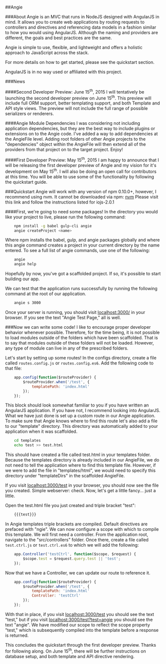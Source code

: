 ##Angie

###About
Angie is an MVC that runs in NodeJS designed with AngularJS in mind. It allows you to create web applications by routing requests to controllers and directives and referencing data models in a fashion similar to how you would using AngularJS. Although the naming and providers are different, the goals and best practices are the same.

Angie is simple to use, flexible, and lightweight and offers a holistic approach to JavaScript across the stack.

For more details on how to get started, please see the quickstart section.

AngularJS is in no way used or affiliated with this project.

###News

####Second Developer Preview: June 15<sup>th</sup>, 2015
I will tentatively be launching the second developer preview on June 15<sup>th</sup>. This preview will include full ORM support, better templating support, and both Template and API style views. The preview will not include the full range of possible serializers or renderers.

####Angie Module Dependencies
I was considering not including application dependencies, but they are the best way to include plugins or extensions on to the Angie code. I've added a way to add dependencies at the AngieFile level. Adding root folders of other Angie projects to the "dependencies" object within the AngieFile
will then extend all of the providers from that project on to the target project. Enjoy!

####First Developer Preview: May 15<sup>th</sup>, 2015
I am happy to announce that I will be releasing the first developer preview of Angie and my vision for it's development on May 15<sup>th</sup>. I will also be doing an open call for contributors at this time. You will be able to use some of the functionality by following the quickstart guide.

###Quickstart
Angie will work with any version of npm 0.10.0+, however, I recommend using nvm. It cannot be downloaded via npm:
[nvm](https://github.com/creationix/nvm)
Please visit this link and follow the instructions listed for iojs-2.0.1

####First, we're going to need some packages!
In the directory you would like your project to live, please run the following command:
```bash
    npm install -g babel gulp-cli angie
    angie createProject <name>
```
Where npm installs the babel, gulp, and angie packages globally and where this angie command creates a project in your current directory by the name entered. To see a full list of angie commands, use one of the following:
```bash
    angie
    angie help
```
Hopefully by now, you've got a scaffolded project. If so, it's possible to start building our app.

We can test that the application runs successfully by running the following command at the root of our application.
```bash
    angie s 3000
```
Once your server is running, you should visit
[localhost:3000/](http://localhost:3000) in your browser. If you see the text "Angie Test Page," all is well.

###Now we can write some code!
I like to encourage proper developer behavior whenever possible. Therefore, for the time being, it is not possible to load modules outside of the folders which have been scaffolded. That is to say that modules outside of these folders will not be loaded. However, any type of module can live in any of the prescribed folders.

Let's start by setting up some routes! In the configs directory, create a file called `routes.config.js` or `routes.config.es6`. Add the following code to that file:
```javascript
    app.config(function($routeProvider) {
        $routeProvider.when('/test', {
            templatePath: 'index.html'
        });
    });
```
This block should look somewhat familiar to you if you have written an AngularJS application. If you have not, I recommend looking into AngularJS. What we have just done is set up a custom route in our Angie application. To make sure that Angie knows where to find this route let's also add a file to our "template" directory. This directory was automatically added to your application when it was scaffolded.
```bash
    cd templates
    echo test >> test.html
```
This should have created a file called test.html in your templates folder. Because the templates directory is already included in our AngieFile, we do not need to tell the application where to find this template file. However, if we were to add the file in "templates/html", we would need to specify this directory under "templateDirs" in the scaffolded AngieFile.

If you visit [localhost:3000/test](http://localhost:3000/test) in your browser, you should now see the file you created. Simple webserver: check. Now, let's get a little fancy... just a little.

Open the test.html file you just created and triple bracket "test":
```bash
    {{{test}}}
```
In Angie templates triple brackets are compiled. Default directives are prefaced with "ngie". We can now configure a scope with which to compile this template. We will first need a controller. From the application root, navigate to the "src/controllers" folder. Once there, create a file called `test.ctrl.js` or `test.ctrl.es6` to which we will add the following:
```javascript
    app.Controller('testCtrl', function($scope, $request) {
        $scope.test = $request.query.test || 'test';
    });
```
Now that we have a Controller, we can update our route to reference it.
```javascript
    app.config(function($routeProvider) {
        $routeProvider.when('/test', {
            templatePath: 'index.html'
            Controller: 'testCtrl'
        });
    });
```
With that in place, if you visit [localhost:3000/test](http://localhost:3000/test) you should see the text "test," but if you visit [localhost:3000/test?test=angie](http://localhost:3000/test?test=angie) you should see the text "angie". We have modified our scope to reflect the scope property "test," which is subsequently compiled into the template before a response is returned.

This concludes the quickstart through the first developer preview. Thanks for following along. On June 15<sup>th</sup>, there will be further instructions on database setup, and both template and API directive rendering.
